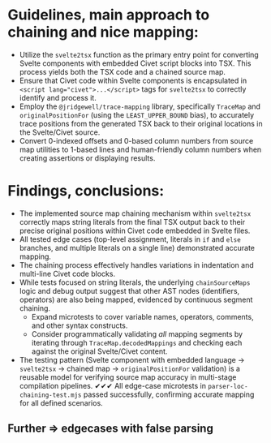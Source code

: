 # Guidelines, main approach to chaining and nice mapping:
- Utilize the `svelte2tsx` function as the primary entry point for converting Svelte components with embedded Civet script blocks into TSX. This process yields both the TSX code and a chained source map.
- Ensure that Civet code within Svelte components is encapsulated in `<script lang="civet">...</script>` tags for `svelte2tsx` to correctly identify and process it.
- Employ the `@jridgewell/trace-mapping` library, specifically `TraceMap` and `originalPositionFor` (using the `LEAST_UPPER_BOUND` bias), to accurately trace positions from the generated TSX back to their original locations in the Svelte/Civet source.
- Convert 0-indexed offsets and 0-based column numbers from source map utilities to 1-based lines and human-friendly column numbers when creating assertions or displaying results.

# Findings, conclusions:
- The implemented source map chaining mechanism within `svelte2tsx` correctly maps string literals from the final TSX output back to their precise original positions within Civet code embedded in Svelte files.
- All tested edge cases (top-level assignment, literals in `if` and `else` branches, and multiple literals on a single line) demonstrated accurate mapping.
- The chaining process effectively handles variations in indentation and multi-line Civet code blocks.
- While tests focused on string literals, the underlying `chainSourceMaps` logic and debug output suggest that other AST nodes (identifiers, operators) are also being mapped, evidenced by continuous segment chaining.
    - Expand microtests to cover variable names, operators, comments, and other syntax constructs.
    - Consider programmatically validating *all* mapping segments by iterating through `TraceMap.decodedMappings` and checking each against the original Svelte/Civet content.
- The testing pattern (Svelte component with embedded language -> `svelte2tsx` -> chained map -> `originalPositionFor` validation) is a reusable model for verifying source map accuracy in multi-stage compilation pipelines.
✔✔✔ All edge-case microtests in `parser-loc-chaining-test.mjs` passed successfully, confirming accurate mapping for all defined scenarios.


## Further => edgecases with false parsing
